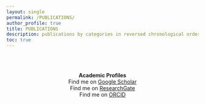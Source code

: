 ```yaml
---
layout: single 
permalink: /PUBLICATIONS/
author_profile: true
title: PUBLICATIONS
description: publications by categories in reversed chronological order. 
toc: true 
---
```


<!-- {% include_relative publi.md %} -->

<br><br>
<p style="text-align:center"> <b> Academic Profiles </b> <br> 
Find me on <a href= "https://scholar.google.com/citations?user=kUyn24sAAAAJ&hl=en"> Google Scholar</a> <br>
Find me on <a href= "https://www.researchgate.net/profile/Aditi-Modi/research"> ResearchGate</a> <br>
Find me on <a href= "https://orcid.org/0000-0002-2044-5256"> ORCID</a> <br>
</p> 

